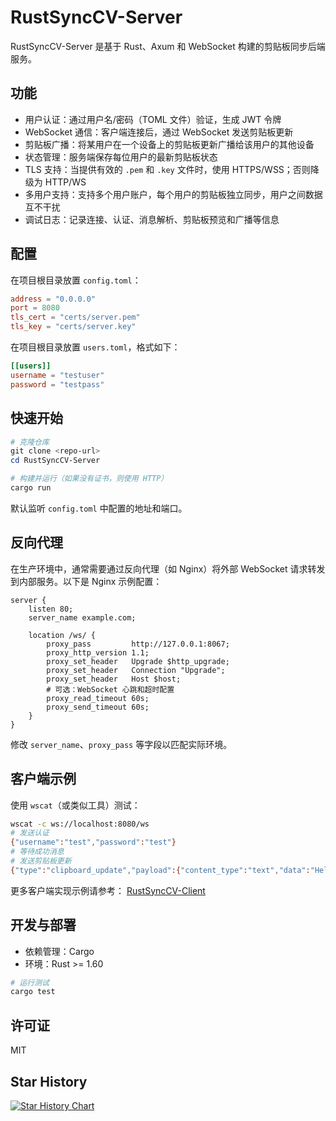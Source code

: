 # RustSyncCV-Server

RustSyncCV-Server 是基于 Rust、Axum 和 WebSocket 构建的剪贴板同步后端服务。

## 功能

- 用户认证：通过用户名/密码（TOML 文件）验证，生成 JWT 令牌
- WebSocket 通信：客户端连接后，通过 WebSocket 发送剪贴板更新
- 剪贴板广播：将某用户在一个设备上的剪贴板更新广播给该用户的其他设备
- 状态管理：服务端保存每位用户的最新剪贴板状态
- TLS 支持：当提供有效的 `.pem` 和 `.key` 文件时，使用 HTTPS/WSS；否则降级为 HTTP/WS
- 多用户支持：支持多个用户账户，每个用户的剪贴板独立同步，用户之间数据互不干扰
- 调试日志：记录连接、认证、消息解析、剪贴板预览和广播等信息

## 配置

在项目根目录放置 `config.toml`：

```toml
address = "0.0.0.0"
port = 8080
tls_cert = "certs/server.pem"
tls_key = "certs/server.key"
```

在项目根目录放置 `users.toml`，格式如下：

```toml
[[users]]
username = "testuser"
password = "testpass"
```

## 快速开始

```powershell
# 克隆仓库
git clone <repo-url>
cd RustSyncCV-Server

# 构建并运行（如果没有证书，则使用 HTTP）
cargo run
```

默认监听 `config.toml` 中配置的地址和端口。

## 反向代理

在生产环境中，通常需要通过反向代理（如 Nginx）将外部 WebSocket 请求转发到内部服务。以下是 Nginx 示例配置：

```nginx
server {
    listen 80;
    server_name example.com;

    location /ws/ {
        proxy_pass         http://127.0.0.1:8067;
        proxy_http_version 1.1;
        proxy_set_header   Upgrade $http_upgrade;
        proxy_set_header   Connection "Upgrade";
        proxy_set_header   Host $host;
        # 可选：WebSocket 心跳和超时配置
        proxy_read_timeout 60s;
        proxy_send_timeout 60s;
    }
}
```

修改 `server_name`、`proxy_pass` 等字段以匹配实际环境。

## 客户端示例

使用 `wscat`（或类似工具）测试：

```bash
wscat -c ws://localhost:8080/ws
# 发送认证
{"username":"test","password":"test"}
# 等待成功消息
# 发送剪贴板更新
{"type":"clipboard_update","payload":{"content_type":"text","data":"Hello from CLI","sender_device_id":"device1"}}
```
更多客户端实现示例请参考： [RustSyncCV-Client](https://github.com/Dr1mH4X/RustSyncCV-Client)

## 开发与部署

- 依赖管理：Cargo
- 环境：Rust >= 1.60

```powershell
# 运行测试
cargo test
```

## 许可证

MIT

## Star History

[![Star History Chart](https://api.star-history.com/svg?repos=Dr1mH4X/RustSyncCV-Client,Dr1mH4X/RustSyncCV-Server&type=Date)](https://www.star-history.com/#Dr1mH4X/RustSyncCV-Client&Dr1mH4X/RustSyncCV-Server&Date)
